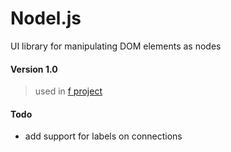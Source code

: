 # Nodel.js
UI library for manipulating DOM elements as nodes

#### Version 1.0
> used in [f project](https://f.leonk.dev)

#### Todo
- add support for labels on connections
